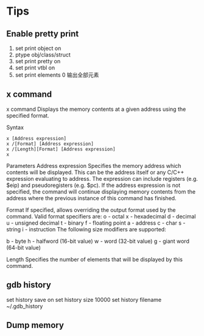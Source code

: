 

# Tips

## Enable pretty print

1. set print object on
2. ptype obj/class/struct
3. set print pretty on
4. set print vtbl on
5. set print elements 0 输出全部元素

## x command
x command
Displays the memory contents at a given address using the specified format.

Syntax

```
x [Address expression]
x /[Format] [Address expression]
x /[Length][Format] [Address expression]
x
```

Parameters
Address expression
Specifies the memory address which contents will be displayed. This can be the address itself or any C/C++ expression evaluating to address.
The expression can include registers (e.g. $eip) and pseudoregisters (e.g. $pc). If the address expression is not specified,
the command will continue displaying memory contents from the address where the previous instance of this command has finished.

Format
If specified, allows overriding the output format used by the command. Valid format specifiers are:
o - octal
x - hexadecimal
d - decimal
u - unsigned decimal
t - binary
f - floating point
a - address
c - char
s - string
i - instruction
The following size modifiers are supported:

b - byte
h - halfword (16-bit value)
w - word (32-bit value)
g - giant word (64-bit value)


Length
Specifies the number of elements that will be displayed by this command.

## gdb history
set history save on
set history size 10000
set history filename ~/.gdb_history

## Dump memory